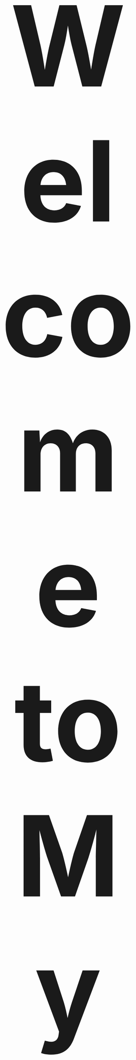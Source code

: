 <h1 align="center" 
  <a style="font-size:350px">Welcome to My Profile</h1>


<p align="center">
    <img src="https://telegra.ph/file/ff129cf44361a0338c06c.jpg" width="50%" style="margin-left: auto;margin-right: auto;display: block;">
</p>


## 🛠 &nbsp;Tech Stacks

![Node.js](https://img.shields.io/badge/-Node.js-280137?style=social&logo=node.js)

![LUA](https://img.shields.io/badge/Lua-280137?style=social&logo=lua)

![Git](https://img.shields.io/badge/-Git-280137?style=social&logo=git)

![Visual Studio Code](https://img.shields.io/badge/-Visual%20Studio%20Code-280137?style=social&logo=visual-studio-code&logoColor=007ACC)

![replit](https://img.shields.io/badge/-replit-280137?style=social&logo=replit)

## ⚙️ &nbsp;GitHub Analytics

<p align="center" class="d-flex justify-content-center align-items-center">

  <a href="https://github.com/Okta-Px-bot">

  <img height="150em" src="https://github-readme-stats-eight-theta.vercel.app/api?username=Okta-Px-bot&show_icons=true&theme=light&include_all_commits=true&count_private=true"/>

  <img height="150em" src="https://github-readme-stats-eight-theta.vercel.app/api/top-langs/?username=Okta-Px-bot&show_icon=true&layout=compact&langs_count=8&theme=light"/>

  </a>

</p>

## 🤝🏻 &nbsp;Connect with Me

<p align="center"> 
  
  <img alig src="https://raw.githubusercontent.com/YanzBotz/YanzBotz/main/code.gif" width="50%"/>
</p>



<p align="left">

<a href="https://www.instagram.com/mrbee.1945">
  
  <img alt="Instagram" title="follow me <3" src="https://img.shields.io/badge/-instagram-E4405F?style=for-the-badge&logo=Instagram&logoColor=lightred&labelColor=white&link=https%3A%2F%2Fwww.instagram.com%2Fmrbee.1945"/></a>
    </p>
    
<p align="left">

<a href="https://wa.me/6285150650411">

<img alt="Wwatsapp" title="follow me <3" src="https://img.shields.io/badge/whatsapp-25D366?style=for-the-badge&logo=whatsapp&logoColor=lightgreen&labelColor=white&link=https%3A%2F%2Fwa.me%2F6285150650411"/></a>
    </p>
